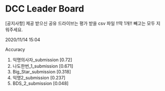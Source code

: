 # DCC Leader Board
[공지사항] 제공 받으신 공유 드라이브는 평가 받을 csv 파일 !!딱 1개!! 빼고는 모두 지워주세요.

2020/11/14 15:04

Accuracy
1. 익명의사자_submission [0.72]  
2. 나도한번_1_submission [0.671]  
3. Big_Star_submission [0.318]  
4. 익명2_submission [0.237]  
5. BDS_2_submission [0.048]  
